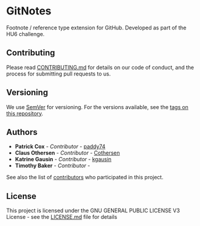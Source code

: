 # GitNotes
Footnote / reference type extension for GitHub. Developed as part of the HU6 challenge.

## Contributing

Please read [CONTRIBUTING.md](https://gist.github.com/PurpleBooth/b24679402957c63ec426) for details on our code of conduct, and the process for submitting pull requests to us.

## Versioning

We use [SemVer](http://semver.org/) for versioning. For the versions available, see the [tags on this repository](https://github.com/your/project/tags). 

## Authors

* **Patrick Cox** - *Contributor* - [paddy74](https://github.com/paddy74)
* **Claus Othersen** - *Contributor* - [Cothersen](https://github.com/Cothersen)
* **Katrine Gausin** - *Contributor* - [kgausin](https://github.com/kgausin)
* **Timothy Baker** - *Contributor* - [](https://github.com/)

See also the list of [contributors](https://github.com/your/project/contributors) who participated in this project.

## License

This project is licensed under the GNU GENERAL PUBLIC LICENSE V3 License - see the [LICENSE.md](LICENSE.md) file for details
